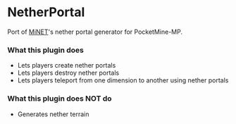 # NetherPortal
Port of [MiNET](https://github.com/NiclasOlofsson/MiNET)'s nether portal generator for PocketMine-MP.

### What this plugin does
- Lets players create nether portals
- Lets players destroy nether portals
- Lets players teleport from one dimension to another using nether portals

### What this plugin does NOT do
- Generates nether terrain
